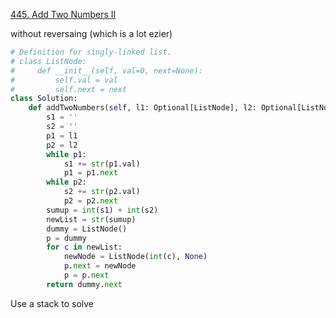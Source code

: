 [445. Add Two Numbers II](https://leetcode.com/problems/add-two-numbers-ii/)

without reversaing (which is a lot ezier)

```py
# Definition for singly-linked list.
# class ListNode:
#     def __init__(self, val=0, next=None):
#         self.val = val
#         self.next = next
class Solution:
    def addTwoNumbers(self, l1: Optional[ListNode], l2: Optional[ListNode]) -> Optional[ListNode]:
        s1 = ''
        s2 = ''
        p1 = l1
        p2 = l2
        while p1:
            s1 += str(p1.val)
            p1 = p1.next
        while p2:
            s2 += str(p2.val)
            p2 = p2.next
        sumup = int(s1) + int(s2)
        newList = str(sumup)
        dummy = ListNode()
        p = dummy
        for c in newList:
            newNode = ListNode(int(c), None)
            p.next = newNode
            p = p.next
        return dummy.next
```

Use a stack to solve